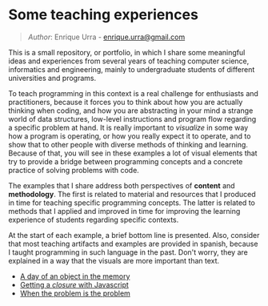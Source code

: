 # Some teaching experiences
> *Author*: Enrique Urra - enrique.urra@gmail.com

This is a small repository, or portfolio, in which I share some meaningful ideas and experiences from several years of teaching computer science, informatics and engineering, mainly to undergraduate students of different universities and programs. 

To teach programming in this context is a real challenge for enthusiasts and practitioners, because it forces you to think about how you are actually thinking when coding, and how you are abstracting in your mind a strange world of data structures, low-level instructions and program flow regarding a specific problem at hand. It is really important to *visualize* in some way how a program is operating, or how you really expect it to operate, and to show that to other people with diverse methods of thinking and learning. Because of that, you will see in these examples a lot of visual elements that try to provide a bridge between programming concepts and a concrete practice of solving problems with code.

The examples that I share address both perspectives of **content** and **methodology**. The first is related to material and resources that I produced in time for teaching specific programming concepts. The latter is related to methods that I applied and improved in time for improving the learning experience of students regarding specific contexts.

At the start of each example, a brief bottom line is presented. Also, consider that most teaching artifacts and examples are provided in spanish, because I taught programming in such language in the past. Don't worry, they are explained in a way that the visuals are more important than text.

- [A day of an object in the memory](oo/)
- [Getting a *closure* with Javascript](js/)
- [When the problem is the problem](csp/)